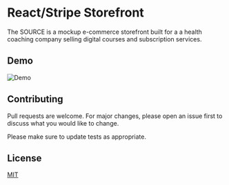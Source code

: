 # React/Stripe Storefront

The SOURCE is a mockup e-commerce storefront built for a a health coaching company selling digital courses and subscription services.

## Demo
![Demo](img/The-Source.gif)



## Contributing
Pull requests are welcome. For major changes, please open an issue first to discuss what you would like to change.

Please make sure to update tests as appropriate.

## License
[MIT](https://choosealicense.com/licenses/mit/)